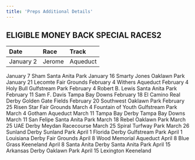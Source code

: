 ```yaml
---
title: 'Preps Additional Details'
---
```


## ELIGIBLE MONEY BACK SPECIAL RACES2
|  Date  |  Race  |  Track  |
|  :-----          |  :-----          |  :-----          |
|  January 2 | Jerome | Aqueduct |
January 7	Sham	Santa Anita Park
January 16	Smarty Jones	Oaklawn Park
January 21	Lecomte	Fair Grounds
February 4	Withers	Aqueduct
February 4	Holy Bull	Gulfstream Park
February 4	Robert B. Lewis	Santa Anita Park
February 11	Sam F. Davis	Tampa Bay Downs
February 18	El Camino Real Derby	Golden Gate Fields
February 20	Southwest	Oaklawn Park
February 25	Risen Star	Fair Grounds
March 4	Fountain of Youth	Gulfstream Park
March 4	Gotham	Aqueduct
March 11	Tampa Bay Derby	Tampa Bay Downs
March 11	San Felipe	Santa Anita Park
March 18	Rebel	Oaklawn Park
March 25	UAE Derby	Meydan Racecourse
March 25	Spiral	Turfway Park
March 26	Sunland Derby	Sunland Park
April 1	Florida Derby	Gulfstream Park
April 1	Louisiana Derby	Fair Grounds
April 8	Wood Memorial	Aqueduct
April 8	Blue Grass	Keeneland
April 8	Santa Anita Derby	Santa Anita Park
April 15	Arkansas Derby	Oaklawn Park
April 15	Lexington	Keeneland
